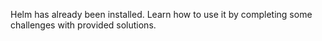 
Helm has already been installed.
Learn how to use it by completing some challenges with provided solutions.

